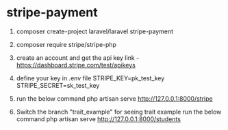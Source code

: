 # stripe-payment

1. composer create-project laravel/laravel stripe-payment
2. composer require stripe/stripe-php
3. create an account and get the api key
	link - https://dashboard.stripe.com/test/apikeys
4. define your key in .env file
	STRIPE_KEY=pk_test_key
	STRIPE_SECRET=sk_test_key
5. run the below command
	php artisan serve
	http://127.0.0.1:8000/stripe

6. Switch the branch "trait_example" for seeing trait example
	run the below command
	php artisan serve
	http://127.0.0.1:8000/students